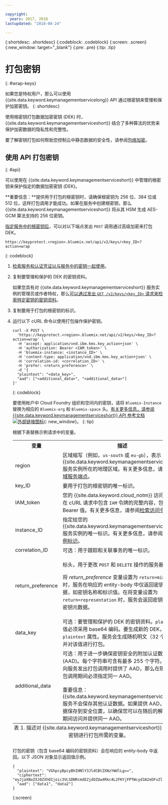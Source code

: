 ```yaml
---

copyright:
  years: 2017, 2018
lastupdated: "2018-08-24"

---
```


{:shortdesc: .shortdesc}
{:codeblock: .codeblock}
{:screen: .screen}
{:new_window: target="_blank"}
{:pre: .pre}
{:tip: .tip}

# 打包密钥
{: #wrap-keys}

如果您是特权用户，那么可以使用 {{site.data.keyword.keymanagementservicelong}} API 通过根密钥来管理和保护加密密钥。
{: shortdesc}

使用根密钥打包数据加密密钥 (DEK) 时，{{site.data.keyword.keymanagementserviceshort}} 结合了多种算法的优势来保护加密数据的隐私性和完整性。  

要了解密钥打包如何帮助您控制云中静态数据的安全性，请参阅[包络加密](/docs/services/key-protect/concepts/envelope-encryption.html)。

## 使用 API 打包密钥
{: #api}

可以使用在 {{site.data.keyword.keymanagementserviceshort}} 中管理的根密钥来保护指定的数据加密密钥 (DEK)。

**重要信息：**提供用于打包的根密钥时，请确保根密钥为 256 位、384 位或 512 位，这样打包调用才能成功。如果在服务中创建根密钥，那么 {{site.data.keyword.keymanagementserviceshort}} 将从其 HSM 生成 AES-GCM 算法支持的 256 位密钥。

[指定服务中的根密钥后](/docs/services/key-protect/create-root-keys.html)，可以对以下端点发出 `POST` 调用通过高级加密来打包 DEK。

```
https://keyprotect.<region>.bluemix.net/api/v2/keys/<key_ID>?action=wrap
```
{: codeblock}

1. [检索服务和认证凭证以与服务中的密钥一起使用](/docs/services/key-protect/access-api.html)。

2. 复制要管理和保护的 DEK 的密钥资料。

    如果您具有对 {{site.data.keyword.keymanagementserviceshort}} 服务实例的管理员或作者特权，那么[可以通过发出 `GET /v2/keys/<key_ID>` 请求来检索特定密钥的密钥资料](/docs/services/key-protect/view-keys.html#api)。

3. 复制要用于打包的根密钥的标识。

4. 运行以下 cURL 命令以使用打包操作保护密钥。

    ```cURL
    curl -X POST \
      'https://keyprotect.<region>.bluemix.net/api/v2/keys/<key_ID>?action=wrap' \
      -H 'accept: application/vnd.ibm.kms.key_action+json' \
      -H 'authorization: Bearer <IAM_token>' \
      -H 'bluemix-instance: <instance_ID>' \
      -H 'content-type: application/vnd.ibm.kms.key_action+json' \
      -H 'correlation-id: <correlation_ID>' \
      -H 'prefer: <return_preference>' \
      -d '{
      "plaintext": "<data_key>",
      "aad": ["<additional_data>", "<additional_data>"]
    }'
    ```
    {: codeblock}

    要使用帐户中 Cloud Foundry 组织和空间内的密钥，请将 `Bluemix-Instance` 替换为相应的 `Bluemix-org` 和 `Bluemix-space` 头。[有关更多信息，请参阅 {{site.data.keyword.keymanagementserviceshort}} API 参考文档 ![外部链接图标](../../icons/launch-glyph.svg "外部链接图标")](https://console.bluemix.net/apidocs/kms){: new_window}。
    {: tip}

    根据下表替换示例请求中的变量。

    <table>
      <tr>
        <th>变量</th>
        <th>描述</th>
      </tr>
      <tr>
        <td><varname>region</varname></td>
        <td>区域缩写（例如，<code>us-south</code> 或 <code>eu-gb</code>），表示 {{site.data.keyword.keymanagementserviceshort}} 服务实例所在的地理区域。有关更多信息，请参阅<a href="/docs/services/key-protect/regions.html#endpoints">区域服务端点</a>。</td>
      </tr>
      <tr>
        <td><varname>key_ID</varname></td>
        <td>要用于打包的根密钥的唯一标识。</td>
      </tr>
      <tr>
        <td><varname>IAM_token</varname></td>
        <td>您的 {{site.data.keyword.cloud_notm}} 访问令牌。在 cURL 请求中包含 <code>IAM</code> 令牌的完整内容，包括 Bearer 值。有关更多信息，请参阅<a href="/docs/services/key-protect/access-api.html#retrieve-token">检索访问令牌</a>。</td>
      </tr>
      <tr>
        <td><varname>instance_ID</varname></td>
        <td>指定给您的 {{site.data.keyword.keymanagementserviceshort}} 服务实例的唯一标识。有关更多信息，请参阅<a href="/docs/services/key-protect/access-api.html#retrieve-instance-ID">检索实例标识</a>。</td>
      </tr>
      <tr>
        <td><varname>correlation_ID</varname></td>
        <td>可选：用于跟踪和关联事务的唯一标识。</td>
      </tr>
      <tr>
        <td><varname>return_preference</varname></td>
        <td><p>标头，用于更改 <code>POST</code> 和 <code>DELETE</code> 操作的服务器行为。</p><p>将 <em>return_preference</em> 变量设置为 <code>return=minimal</code> 时，服务在响应的 entity-body 中仅返回密钥元数据，如密钥名称和标识值。在将变量设置为 <code>return=representation</code> 时，服务会返回密钥资料和密钥元数据。</p></td>
      </tr>
      <tr>
        <td><varname>data_key</varname></td>
        <td>可选：要管理和保护的 DEK 的密钥资料。<code>plaintext</code> 值必须采用 base64 编码。要生成新的 DEK，请省略 <code>plaintext</code> 属性。服务会生成随机明文（32 个字节）并对该值进行打包。</td>
      </tr>
      <tr>
        <td><varname>additional_data</varname></td>
        <td>可选：用于进一步确保密钥安全的附加认证数据 (AAD)。每个字符串可含有最多 255 个字符。如果在向服务发出打包调用时提供了 AAD，那么在随后的解包调用期间必须指定同一 AAD。<br></br>重要信息：{{site.data.keyword.keymanagementserviceshort}} 服务不会保存其他认证数据。如果提供 AAD，请将数据保存到安全位置，以确保您可以在随后的解包请求期间访问并提供同一 AAD。</td>
      </tr>
      <caption style="caption-side:bottom;">表 1. 描述对 {{site.data.keyword.keymanagementserviceshort}} 中的指定密钥进行打包所需的变量。</caption>
    </table>

    打包的密钥（包含 base64 编码的密钥资料）会在响应的 entity-body 中返回。以下 JSON 对象显示返回值示例。

    ```
    {
      "plaintext": "VGhpcyBpcyBhIHNlY3JldCBtZXNzYWdlLg==",
      "ciphertext": "eyJjaXBoZXJ0ZXh0Ijoic3VLSDNRcmdEZjdOZUw4Rkc4L2FKYjFPTWcyd3A2eDFvZlA4MEc0Z1B2RmNrV2g3cUlidHphYXU0eHpKWWoxZyIsImhhc2giOiJiMmUyODdkZDBhZTAwZGZlY2Q3OGJmMDUxYmNmZGEyNWJkNGUzMjBkYjBhN2FjNzVhMWYzZmNkMDZlMjAzZWYxNWM5MTY4N2JhODg2ZWRjZGE2YWVlMzFjYzk2MjNkNjA5YTRkZWNkN2E5Y2U3ZDc5ZTRhZGY1MWUyNWFhYWM5MjhhNzg3NmZjYjM2NDFjNTQzMTZjMjMwOGY2MThlZGM2OTE3MjAyYjA5YTdjMjA2YzkxNTBhOTk1NmUxYzcxMTZhYjZmNmQyYTQ4MzZiZTM0NTk0Y2IwNzJmY2RmYTk2ZSJ9"
      "aad": ["data1", "data2"]
    }
    ```
    {:screen}
    
